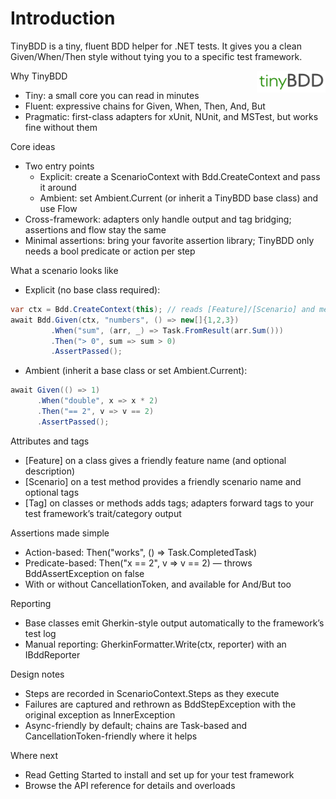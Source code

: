 # Introduction

TinyBDD is a tiny, fluent BDD helper for .NET tests. It gives you a clean Given/When/Then style without tying you to a
specific test framework.

<img src="images/tinyBDD.png" alt="TinyBDD" width="110" align="right" />

Why TinyBDD

- Tiny: a small core you can read in minutes
- Fluent: expressive chains for Given, When, Then, And, But
- Pragmatic: first-class adapters for xUnit, NUnit, and MSTest, but works fine without them

Core ideas

- Two entry points
    - Explicit: create a ScenarioContext with Bdd.CreateContext and pass it around
    - Ambient: set Ambient.Current (or inherit a TinyBDD base class) and use Flow
- Cross-framework: adapters only handle output and tag bridging; assertions and flow stay the same
- Minimal assertions: bring your favorite assertion library; TinyBDD only needs a bool predicate or action per step

What a scenario looks like

- Explicit (no base class required):

```csharp
var ctx = Bdd.CreateContext(this); // reads [Feature]/[Scenario] and method/test attributes
await Bdd.Given(ctx, "numbers", () => new[]{1,2,3})
         .When("sum", (arr, _) => Task.FromResult(arr.Sum()))
         .Then("> 0", sum => sum > 0)
         .AssertPassed();
```

- Ambient (inherit a base class or set Ambient.Current):

```csharp
await Given(() => 1)
      .When("double", x => x * 2)
      .Then("== 2", v => v == 2)
      .AssertPassed();
```

Attributes and tags

- [Feature] on a class gives a friendly feature name (and optional description)
- [Scenario] on a test method provides a friendly scenario name and optional tags
- [Tag] on classes or methods adds tags; adapters forward tags to your test framework’s trait/category output

Assertions made simple

- Action-based: Then("works", () => Task.CompletedTask)
- Predicate-based: Then("x == 2", v => v == 2) — throws BddAssertException on false
- With or without CancellationToken, and available for And/But too

Reporting

- Base classes emit Gherkin-style output automatically to the framework’s test log
- Manual reporting: GherkinFormatter.Write(ctx, reporter) with an IBddReporter

Design notes

- Steps are recorded in ScenarioContext.Steps as they execute
- Failures are captured and rethrown as BddStepException with the original exception as InnerException
- Async-friendly by default; chains are Task-based and CancellationToken-friendly where it helps

Where next

- Read Getting Started to install and set up for your test framework
- Browse the API reference for details and overloads
